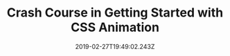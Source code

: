---
layout: future-talk
title: "Crash Course in Getting Started with CSS Animation"
date: 2019-02-27T19:49:02.243Z
eventpage: ""
group: "PDX Future Leaders In Technology"
---
